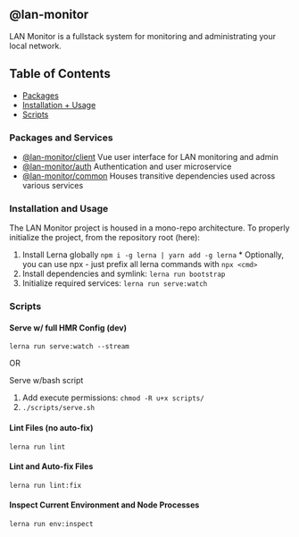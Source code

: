 ## @lan-monitor
LAN Monitor is a fullstack system for monitoring and administrating your local network.

## Table of Contents
  - [Packages](#pkg)
  - [Installation + Usage](#usage)
  - [Scripts](#scripts)

### <a name="pkg"></a> Packages and Services

  - [@lan-monitor/client](https://github.com/MatthewZito/lan-monitor/tree/master/packages/client) Vue user interface for LAN monitoring and admin
  - [@lan-monitor/auth](https://github.com/MatthewZito/lan-monitor/tree/master/packages/auth) Authentication and user microservice
  - [@lan-monitor/common](https://github.com/MatthewZito/lan-monitor/tree/master/packages/common) Houses transitive dependencies used across various services

### <a name="usage"></a> Installation and Usage
The LAN Monitor project is housed in a mono-repo architecture. To properly initialize the project, from the repository root (here):

  1. Install Lerna globally `npm i -g lerna | yarn add -g lerna`
    * Optionally, you can use npx - just prefix all lerna commands with `npx <cmd>`
  1. Install dependencies and symlink: `lerna run bootstrap`
  2. Initialize required services: `lerna run serve:watch`

### <a name="scripts"></a> Scripts

#### Serve w/ full HMR Config (dev)
```
lerna run serve:watch --stream
```

OR

Serve w/bash script
1. Add execute permissions: `chmod -R u+x scripts/`
2. `./scripts/serve.sh`

#### Lint Files (no auto-fix)
```
lerna run lint
```

#### Lint and Auto-fix Files
```
lerna run lint:fix
```

#### Inspect Current Environment and Node Processes
```
lerna run env:inspect
```
